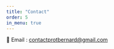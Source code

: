 ```yaml
---
title: "Contact"
order: 5
in_menu: true
---
```

📧 Email : [contactprotbernard@gmail.com](mailto:contactprotbernard@gmail.com) 